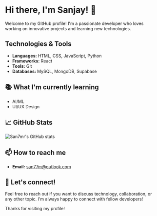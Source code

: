 # Hi there, I'm Sanjay! 👋

Welcome to my GitHub profile! I'm a passionate developer who loves working on innovative projects and learning new technologies.

## Technologies & Tools

- **Languages:** HTML, CSS, JavaScript, Python
- **Frameworks:** React
- **Tools:** Git
- **Databases:** MySQL, MongoDB, Supabase

## 📚 What I'm currently learning

- AI/ML
- UI/UX Design

## 📈 GitHub Stats

![San7mr's GitHub stats](https://github-readme-stats.vercel.app/api?username=san7mr&show_icons=true&theme=radical)

## 📫 How to reach me

- **Email:** [san77m@outlook.com](mailto:san77m@outlook.com)

## 💬 Let's connect!

Feel free to reach out if you want to discuss technology, collaboration, or any other topic. I'm always happy to connect with fellow developers!

Thanks for visiting my profile!
